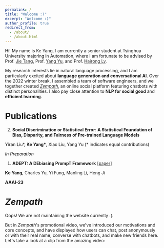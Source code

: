 ```yaml
---
permalink: /
title: "Welcome :)"
excerpt: "Welcome :)"
author_profile: true
redirect_from: 
  - /about/
  - /about.html
---
```


Hi! My name is Ke Yang. I am currently a senior student at Tsinghua University majoring in Automation, where I am fortunate to be advised by Prof. [Jie Tang](http://keg.cs.tsinghua.edu.cn/jietang/), Prof. [Yang Yu](https://iiis.tsinghua.edu.cn/zh/yuy/), and Prof. [Hairong Lv](https://scholar.google.com/citations?user=WU1tm2EAAAAJ).

My research interests lie in natural language processing, and I am particularly excited about **language generation and conversational AI**. Over the 2022 winter break, I assembled a team of software engineers, and we together created [*Zempath*](#jump), an online social platform featuring chatbots with distinct personalities. I also pay close attention to **NLP for social good** and **efficient learning**.



Publications
======
2. **Social Discrimination or Statistical Error: A Statistical Foundation of Bias, Disparity, and Fairness of Pre-trained Language Models**

Yiran Liu*, **Ke Yang\***, Xiao Liu, Yang Yu (\* indicates equal contributions)

*In Preparation*

1. **ADEPT: A DEbiasing PrompT Framework** [[paper](https://arxiv.org/abs/2211.05414)]

**Ke Yang**, Charles Yu, Yi Fung, Manling Li, Heng Ji

**AAAI-23**



<span id='jump'>*Zempath*</span>
======
Oops! We are not maintaining the website currently :(. 

But in *Zempath*'s promotional video, we've introduced our motivations and core concepts, and have displayed how users can chat, post anonymously or with their real name, converse with chatbots, and make new friends here. Let's take a look at a clip from the amazing video:

 
